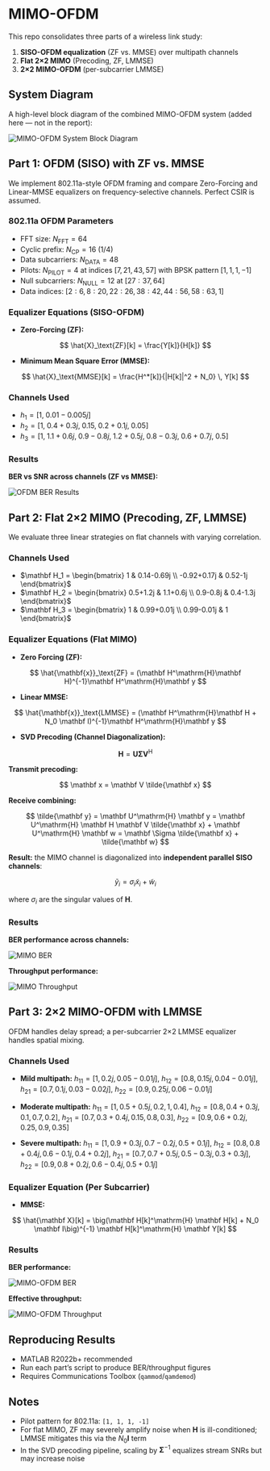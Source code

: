 # MIMO-OFDM

This repo consolidates three parts of a wireless link study:

1. **SISO-OFDM equalization** (ZF vs. MMSE) over multipath channels
2. **Flat 2×2 MIMO** (Precoding, ZF, LMMSE)
3. **2×2 MIMO-OFDM** (per-subcarrier LMMSE)


## System Diagram

A high-level block diagram of the combined MIMO-OFDM system (added here — not in the report):

![MIMO-OFDM System Block Diagram](project_assets/mimo_ofdm_system_block_diagram.png)


## Part 1: OFDM (SISO) with ZF vs. MMSE

We implement 802.11a-style OFDM framing and compare Zero-Forcing and Linear-MMSE equalizers on frequency-selective channels. Perfect CSIR is assumed.

### 802.11a OFDM Parameters

* FFT size: $N_\text{FFT} = 64$
* Cyclic prefix: $N_\text{CP} = 16$ (1/4)
* Data subcarriers: $N_\text{DATA} = 48$
* Pilots: $N_\text{PILOT} = 4$ at indices $[7, 21, 43, 57]$ with BPSK pattern $[1, 1, 1, -1]$
* Null subcarriers: $N_\text{NULL} = 12$ at $[27{:}37, 64]$
* Data indices: $[2{:}6, 8{:}20, 22{:}26, 38{:}42, 44{:}56, 58{:}63, 1]$

### Equalizer Equations (SISO-OFDM)

* **Zero-Forcing (ZF):**

$$
\hat{X}_\text{ZF}[k] = \frac{Y[k]}{H[k]}
$$

* **Minimum Mean Square Error (MMSE):**

$$
\hat{X}_\text{MMSE}[k] = \frac{H^*[k]}{|H[k]|^2 + N_0} \, Y[k]
$$

### Channels Used

* $h_1 = [1, \; 0.01 - 0.005j]$
* $h_2 = [1, \; 0.4+0.3j, \; 0.15, \; 0.2+0.1j, \; 0.05]$
* $h_3 = [1, \; 1.1+0.6j, \; 0.9-0.8j, \; 1.2+0.5j, \; 0.8-0.3j, \; 0.6+0.7j, \; 0.5]$

### Results

**BER vs SNR across channels (ZF vs MMSE):**

![OFDM BER Results](project_assets/report_images/report_img_p2_1.png)


## Part 2: Flat 2×2 MIMO (Precoding, ZF, LMMSE)

We evaluate three linear strategies on flat channels with varying correlation.

### Channels Used

* $\mathbf H_1 = \begin{bmatrix} 1 & 0.14-0.69j \\ -0.92+0.17j & 0.52-1j \end{bmatrix}$
* $\mathbf H_2 = \begin{bmatrix} 0.5+1.2j & 1.1+0.6j \\ 0.9-0.8j & 0.4-1.3j \end{bmatrix}$
* $\mathbf H_3 = \begin{bmatrix} 1 & 0.99+0.01j \\ 0.99-0.01j & 1 \end{bmatrix}$

### Equalizer Equations (Flat MIMO)

* **Zero Forcing (ZF):**

$$
\hat{\mathbf{x}}_\text{ZF} = (\mathbf H^\mathrm{H}\mathbf H)^{-1}\mathbf H^\mathrm{H}\mathbf y
$$

* **Linear MMSE:**

$$
\hat{\mathbf{x}}_\text{LMMSE} = (\mathbf H^\mathrm{H}\mathbf H + N_0 \mathbf I)^{-1}\mathbf H^\mathrm{H}\mathbf y
$$

* **SVD Precoding (Channel Diagonalization):**

$$
\mathbf H = \mathbf U \mathbf \Sigma \mathbf V^\mathrm{H}
$$

**Transmit precoding:**

$$
\mathbf x = \mathbf V \tilde{\mathbf x}
$$

**Receive combining:**

$$
\tilde{\mathbf y} = \mathbf U^\mathrm{H} \mathbf y
= \mathbf U^\mathrm{H} \mathbf H \mathbf V \tilde{\mathbf x} + \mathbf U^\mathrm{H} \mathbf w
= \mathbf \Sigma \tilde{\mathbf x} + \tilde{\mathbf w}
$$

**Result:** the MIMO channel is diagonalized into **independent parallel SISO channels**:

$$
\tilde{y}_i = \sigma_i \tilde{x}_i + \tilde{w}_i
$$

where $\sigma_i$ are the singular values of $\mathbf H$.

### Results

**BER performance across channels:**

![MIMO BER](project_assets/report_images/report_img_p3_1.png)

**Throughput performance:**

![MIMO Throughput](project_assets/report_images/report_img_p3_2.png)


## Part 3: 2×2 MIMO-OFDM with LMMSE

OFDM handles delay spread; a per-subcarrier 2×2 LMMSE equalizer handles spatial mixing.

### Channels Used

* **Mild multipath:**
  $h_{11} = [1, 0.2j, 0.05-0.01j]$,
  $h_{12} = [0.8, 0.15j, 0.04-0.01j]$,
  $h_{21} = [0.7, 0.1j, 0.03-0.02j]$,
  $h_{22} = [0.9, 0.25j, 0.06-0.01j]$

* **Moderate multipath:**
  $h_{11} = [1, 0.5+0.5j, 0.2, 1, 0.4]$,
  $h_{12} = [0.8, 0.4+0.3j, 0.1, 0.7, 0.2]$,
  $h_{21} = [0.7, 0.3+0.4j, 0.15, 0.8, 0.3]$,
  $h_{22} = [0.9, 0.6+0.2j, 0.25, 0.9, 0.35]$

* **Severe multipath:**
  $h_{11} = [1, 0.9+0.3j, 0.7-0.2j, 0.5+0.1j]$,
  $h_{12} = [0.8, 0.8+0.4j, 0.6-0.1j, 0.4+0.2j]$,
  $h_{21} = [0.7, 0.7+0.5j, 0.5-0.3j, 0.3+0.3j]$,
  $h_{22} = [0.9, 0.8+0.2j, 0.6-0.4j, 0.5+0.1j]$

### Equalizer Equation (Per Subcarrier)

* **MMSE:**

$$
\hat{\mathbf X}[k] = \big(\mathbf H[k]^\mathrm{H} \mathbf H[k] + N_0 \mathbf I\big)^{-1} \mathbf H[k]^\mathrm{H} \mathbf Y[k]
$$

### Results

**BER performance:**

![MIMO-OFDM BER](project_assets/report_images/report_img_p4_1.png)

**Effective throughput:**

![MIMO-OFDM Throughput](project_assets/report_images/report_img_p4_2.png)


## Reproducing Results

* MATLAB R2022b+ recommended
* Run each part’s script to produce BER/throughput figures
* Requires Communications Toolbox (`qammod`/`qamdemod`)


## Notes

* Pilot pattern for 802.11a: `[1, 1, 1, -1]`
* For flat MIMO, ZF may severely amplify noise when $\mathbf H$ is ill-conditioned; LMMSE mitigates this via the $N_0 \mathbf I$ term
* In the SVD precoding pipeline, scaling by $\mathbf \Sigma^{-1}$ equalizes stream SNRs but may increase noise
